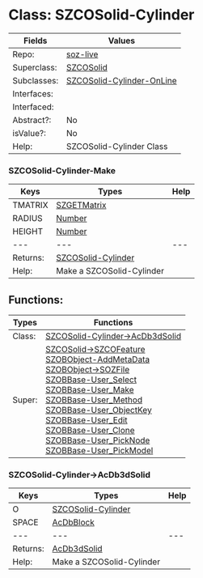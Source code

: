 
# Class:	SZCOSolid-Cylinder

| Fields | Values |
| --------- | --------- |
| Repo: | [soz-live](/repos/soz-live.html) |
| Superclass: | [SZCOSolid](SZCOSolid.html) |
| Subclasses: | [SZCOSolid-Cylinder-OnLine](SZCOSolid-Cylinder-OnLine.html) |
| Interfaces: |  |
| Interfaced: |  |
| Abstract?: | No |
| isValue?: | No |
| Help: | SZCOSolid-Cylinder Class |

### SZCOSolid-Cylinder-Make

| Keys | Types | Help |
| --------- | --------- | --------- |
| TMATRIX | [SZGETMatrix](SZGETMatrix.html) |  |
| RADIUS | [Number](Number.html) |  |
| HEIGHT | [Number](Number.html) |  |
| --- | --- | --- |
| Returns: | [SZCOSolid-Cylinder](SZCOSolid-Cylinder.html) |
| Help: | Make a SZCOSolid-Cylinder |


## Functions:

| Types | Functions |
| --------- | --------- |
| Class: | [SZCOSolid-Cylinder->AcDb3dSolid](#SZCOSolid-Cylinder->AcDb3dSolid) |
| Super: | [SZCOSolid->SZCOFeature](SZCOSolid.html) <br> [SZOBObject-AddMetaData](SZOBObject.html) <br> [SZOBObject->SOZFile](SZOBObject.html) <br> [SZOBBase-User_Select](SZOBBase.html) <br> [SZOBBase-User_Make](SZOBBase.html) <br> [SZOBBase-User_Method](SZOBBase.html) <br> [SZOBBase-User_ObjectKey](SZOBBase.html) <br> [SZOBBase-User_Edit](SZOBBase.html) <br> [SZOBBase-User_Clone](SZOBBase.html) <br> [SZOBBase-User_PickNode](SZOBBase.html) <br> [SZOBBase-User_PickModel](SZOBBase.html) |


### SZCOSolid-Cylinder->AcDb3dSolid

| Keys | Types | Help |
| --------- | --------- | --------- |
| O | [SZCOSolid-Cylinder](SZCOSolid-Cylinder.html) |  |
| SPACE | [AcDbBlock](AcDbBlock.html) |  |
| --- | --- | --- |
| Returns: | [AcDb3dSolid](AcDb3dSolid.html) |
| Help: | Make a SZCOSolid-Cylinder |

